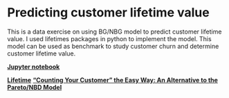 # Predicting customer lifetime value

This is a data exercise on using BG/NBG model to predict customer lifetime value. I used lifetimes packages in python to implement the model. This model can be used as benchmark to study customer churn and determine customer lifetime value.

[**Jupyter notebook**](http://htmlpreview.github.io/?https://github.com/cl3080/Predicting_customer_lifetime_value/blob/master/Customer_life_time_prediction_using_BGNBD%20model.html)     

[**Lifetime**](http://htmlpreview.github.io/?https://github.com/CamDavidsonPilon/lifetimes)
[**“Counting Your Customer” the Easy Way: An Alternative to the Pareto/NBD Model**](http://htmlpreview.github.io/?http://brucehardie.com/papers/018/fader_et_al_mksc_05.pdf)
